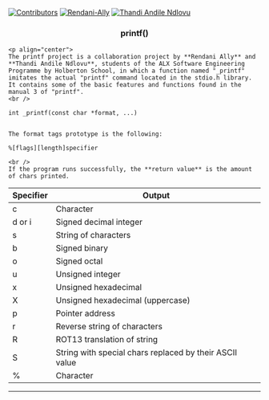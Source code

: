 [![Contributors][contributors-shield]][contributors-url]
[![Rendani-Ally][github-shield]](https://github.com/Rendani-Ally)
[![Thandi Andile Ndlovu][github-shield]](https://github.com/0506Andy)

  
<p align="center">
  <a href="https://github.com/Rendani-Ally/printf">
    <!-- <img src="src/assets/logo.png" alt="Logo" width="80" height="80"> -->
  </a>

  <h3 align="center">printf()</h3>

    <p align="center">
    The printf project is a collaboration project by **Rendani Ally** and **Thandi Andile Ndlovu**, students of the ALX Software Engineering Programme by Holberton School, in which a function named "_printf" imitates the actual "printf" command located in the stdio.h library. It contains some of the basic features and functions found in the manual 3 of "printf".
    <br />
	
	int _printf(const char *format, ...)


	The format tags prototype is the following:

	%[flags][length]specifier

    <br />
    If the program runs successfully, the **return value** is the amount of chars printed.
	
| Specifier | Output |
| ------------- | ------------- |
| c  | Character  |
| d or i | Signed decimal integer |
| s  | String of characters  |
| b  | Signed binary  |
| o  | Signed octal  |
| u  | Unsigned integer  |
| x  | Unsigned hexadecimal  |
| X  | Unsigned hexadecimal (uppercase)  |
| p  | Pointer address  |
| r  | Reverse string of characters |
| R  | ROT13 translation of string |
| S  | String with special chars replaced by their ASCII value  |
| %  | Character  |

------------
  </p>  
</p>


<!-- MARKDOWN LINKS & IMAGES -->
<!-- https://www.markdownguide.org/basic-syntax/#reference-style-links -->
[github-shield]: https://img.shields.io/badge/-GitHub-black.svg?style=for-the-badge&logo=github&colorB=555
[contributors-shield]: https://img.shields.io/github/contributors/ThemeQuest/specs-on-website.svg?style=for-the-badge
[contributors-url]: https://github.com/Rendani-Ally/printf/graphs/contributors
